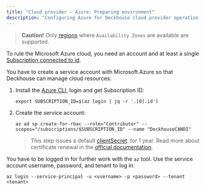 ```yaml
---
title: "Cloud provider — Azure: Preparing environment"
description: "Configuring Azure for Deckhouse cloud provider operation."
---
```


> **Caution!** Only [regions](https://docs.microsoft.com/en-us/azure/availability-zones/az-region) where `Availability Zones` are available are supported.

To rule the Microsoft Azure cloud, you need an account and at least a single [Subscription connected to id](https://docs.microsoft.com/en-us/azure/cost-management-billing/manage/create-subscription).

You have to create a service account with Microsoft Azure so that Deckhouse can manage cloud resources:
1. Install the [Azure CLI](https://docs.microsoft.com/en-us/cli/azure/install-azure-cli), login and get Subscription ID:

   ```shell
   export SUBSCRIPTION_ID=$(az login | jq -r '.[0].id')
   ```

2. Create the service account:

   ```shell
   az ad sp create-for-rbac --role="Contributor" --scopes="/subscriptions/$SUBSCRIPTION_ID" --name "DeckhouseCANDI"
   ```

   > This step issues a default [clientSecret](cluster_configuration.html#azureclusterconfiguration-provider-clientsecret): for 1 year. Read more about certificate renewal in the [official documentation](https://learn.microsoft.com/en-us/azure/app-service/configure-ssl-app-service-certificate?tabs=portal#renew-an-app-service-certificate).

You have to be logged in for further work with the `az` tool. Use the service account username, password, and tenant to log in:

```shell
az login --service-principal -u <username> -p <password> --tenant <tenant>
```
